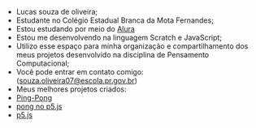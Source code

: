 - Lucas souza de oliveira;
- Estudante no Colégio Estadual Branca da Mota Fernandes;
- Estou estudando por meio do [Alura](https://www.alura.com.br/)
- Estou me desenvolvendo na linguagem Scratch e JavaScript;
- Utilizo esse espaço para minha organização e compartilhamento dos meus projetos desenvolvido na disciplina de Pensamento Computacional;
- Você pode entrar em contato comigo:
      (souza.oliveira07@escola.pr.gov.br)
- Meus melhores projetos criados:
- [Ping-Pong]([https://www.Scratch.com.br/](https://editor.p5js.org/souza.oliveira07/full/NaTYC0BxU?authuser=0)https://editor.p5js.org/souza.oliveira07/full/NaTYC0BxU?authuser=0)
- [pong no p5.js](https://editor.p5js.org/souza.oliveira07/full/NaTYC0BxU?authuser=0)
- [p5.js](https://editor.p5js.org/souza.oliveira07/full/0XYzLQ8-A?authuser=)
